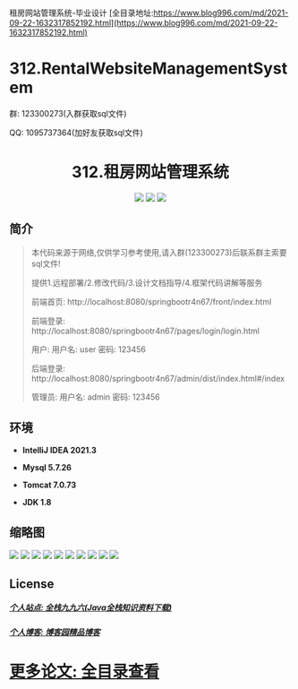 # 
租房网站管理系统-毕业设计
[全目录地址:https://www.blog996.com/md/2021-09-22-1632317852192.html](https://www.blog996.com/md/2021-09-22-1632317852192.html)

# 312.RentalWebsiteManagementSystem

<p>群: 123300273(入群获取sql文件)</p>
<p>QQ: 1095737364(加好友获取sql文件)</p>

<p><h1 align="center">312.租房网站管理系统</h1></p>


<p align="center">
	<img src="https://img.shields.io/badge/jdk-1.8-orange.svg"/>
    <img src="https://img.shields.io/badge/springBoot-5.x-lightgrey.svg"/>
    <img src="https://img.shields.io/badge/vue-3.x-blue.svg"/>
</p>

## 简介

> 本代码来源于网络,仅供学习参考使用,请入群(123300273)后联系群主索要sql文件!
>
> 提供1.远程部署/2.修改代码/3.设计文档指导/4.框架代码讲解等服务
>
> 前端首页: http://localhost:8080/springbootr4n67/front/index.html
>
> 前端登录: http://localhost:8080/springbootr4n67/pages/login/login.html
>
> 用户: 用户名: user 密码: 123456
>
> 后端登录: http://localhost:8080/springbootr4n67/admin/dist/index.html#/index
>
> 管理员: 用户名: admin 密码: 123456



## 环境

- <b>IntelliJ IDEA 2021.3</b>

- <b>Mysql 5.7.26</b>

- <b>Tomcat 7.0.73</b>

- <b>JDK 1.8</b>

## 缩略图

![](https://img2023.cnblogs.com/blog/588112/202312/588112-20231219223141293-347401925.png)
![](https://img2023.cnblogs.com/blog/588112/202312/588112-20231219223146306-1772095399.png)
![](https://img2023.cnblogs.com/blog/588112/202312/588112-20231219223150942-949088218.png)
![](https://img2023.cnblogs.com/blog/588112/202312/588112-20231219223154985-819432593.png)
![](https://img2023.cnblogs.com/blog/588112/202312/588112-20231219223201322-1084100847.png)
![](https://img2023.cnblogs.com/blog/588112/202312/588112-20231219223205154-51035530.png)
![](https://img2023.cnblogs.com/blog/588112/202312/588112-20231219223212981-1563015397.png)
![](https://img2023.cnblogs.com/blog/588112/202312/588112-20231219223217099-1877621081.png)
![](https://img2023.cnblogs.com/blog/588112/202312/588112-20231219223221227-1271376341.png)
![](https://img2023.cnblogs.com/blog/588112/202312/588112-20231219223224879-989588022.png)


## License

##### [个人站点: 全栈九九六(Java全栈知识资料下载)](https://www.blog996.com/)

##### [个人博客: 博客园精品博客](https://www.cnblogs.com/yysbolg/)

# [更多论文: 全目录查看](https://www.blog996.com/md/2021-09-22-1632317852192.html)



